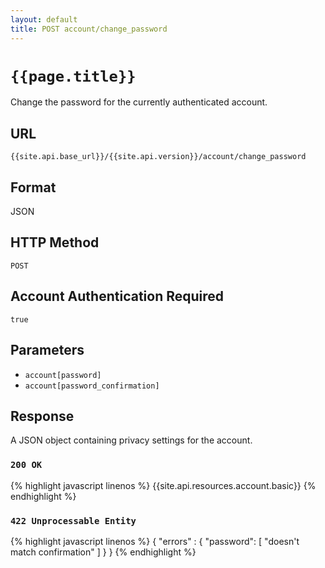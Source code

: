 ```yaml
---
layout: default
title: POST account/change_password
---
```

# `{{page.title}}`

Change the password for the currently authenticated account.

## URL

`{{site.api.base_url}}/{{site.api.version}}/account/change_password`

## Format

JSON

## HTTP Method

`POST`

## Account Authentication Required

`true`

## Parameters

* `account[password]`
* `account[password_confirmation]`

## Response

A JSON object containing privacy settings for the account.

### `200 OK`

{% highlight javascript linenos %}
{{site.api.resources.account.basic}}
{% endhighlight %}

### `422 Unprocessable Entity`

{% highlight javascript linenos %}
{
    "errors" : {
        "password": [
          "doesn't match confirmation"
        ]
    }
}
{% endhighlight %}
